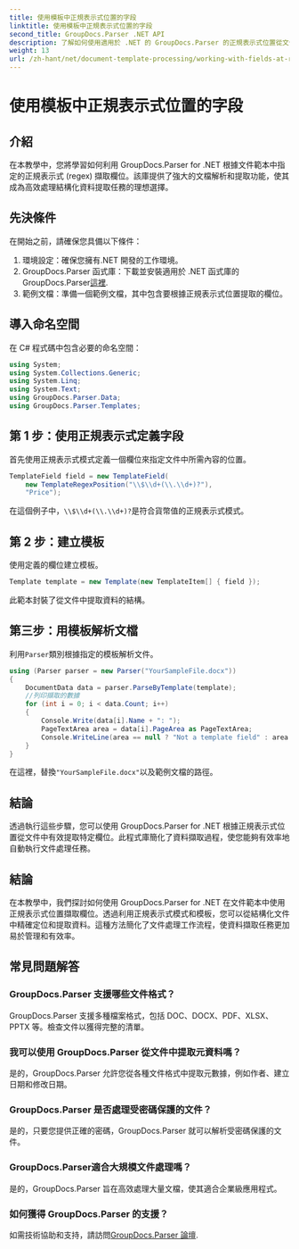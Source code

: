 ```yaml
---
title: 使用模板中正規表示式位置的字段
linktitle: 使用模板中正規表示式位置的字段
second_title: GroupDocs.Parser .NET API
description: 了解如何使用適用於 .NET 的 GroupDocs.Parser 的正規表示式位置從文件範本中擷取資料。有效率地自動化您的資料提取任務。
weight: 13
url: /zh-hant/net/document-template-processing/working-with-fields-at-regex-positions-in-templates/
---
```


# 使用模板中正規表示式位置的字段

## 介紹
在本教學中，您將學習如何利用 GroupDocs.Parser for .NET 根據文件範本中指定的正規表示式 (regex) 擷取欄位。該庫提供了強大的文檔解析和提取功能，使其成為高效處理結構化資料提取任務的理想選擇。
## 先決條件
在開始之前，請確保您具備以下條件：
1. 環境設定：確保您擁有.NET 開發的工作環境。
2.  GroupDocs.Parser 函式庫：下載並安裝適用於 .NET 函式庫的 GroupDocs.Parser[這裡](https://releases.groupdocs.com/parser/net/).
3. 範例文檔：準備一個範例文檔，其中包含要根據正規表示式位置提取的欄位。

## 導入命名空間
在 C# 程式碼中包含必要的命名空間：
```csharp
using System;
using System.Collections.Generic;
using System.Linq;
using System.Text;
using GroupDocs.Parser.Data;
using GroupDocs.Parser.Templates;
```
## 第 1 步：使用正規表示式定義字段
首先使用正規表示式模式定義一個欄位來指定文件中所需內容的位置。
```csharp
TemplateField field = new TemplateField(
    new TemplateRegexPosition("\\$\\d+(\\.\\d+)?"),
    "Price");
```
在這個例子中，`\\$\\d+(\\.\\d+)?`是符合貨幣值的正規表示式模式。
## 第 2 步：建立模板
使用定義的欄位建立模板。
```csharp
Template template = new Template(new TemplateItem[] { field });
```
此範本封裝了從文件中提取資料的結構。
## 第三步：用模板解析文檔
利用`Parser`類別根據指定的模板解析文件。
```csharp
using (Parser parser = new Parser("YourSampleFile.docx"))
{
    DocumentData data = parser.ParseByTemplate(template);
    //列印擷取的數據
    for (int i = 0; i < data.Count; i++)
    {
        Console.Write(data[i].Name + ": ");
        PageTextArea area = data[i].PageArea as PageTextArea;
        Console.WriteLine(area == null ? "Not a template field" : area.Text);
    }
}
```
在這裡，替換`"YourSampleFile.docx"`以及範例文檔的路徑。

## 結論
透過執行這些步驟，您可以使用 GroupDocs.Parser for .NET 根據正規表示式位置從文件中有效提取特定欄位。此程式庫簡化了資料擷取過程，使您能夠有效率地自動執行文件處理任務。

## 結論
在本教學中，我們探討如何使用 GroupDocs.Parser for .NET 在文件範本中使用正規表示式位置擷取欄位。透過利用正規表示式模式和模板，您可以從結構化文件中精確定位和提取資料。這種方法簡化了文件處理工作流程，使資料擷取任務更加易於管理和有效率。

## 常見問題解答
### GroupDocs.Parser 支援哪些文件格式？
GroupDocs.Parser 支援多種檔案格式，包括 DOC、DOCX、PDF、XLSX、PPTX 等。檢查文件以獲得完整的清單。
### 我可以使用 GroupDocs.Parser 從文件中提取元資料嗎？
是的，GroupDocs.Parser 允許您從各種文件格式中提取元數據，例如作者、建立日期和修改日期。
### GroupDocs.Parser 是否處理受密碼保護的文件？
是的，只要您提供正確的密碼，GroupDocs.Parser 就可以解析受密碼保護的文件。
### GroupDocs.Parser適合大規模文件處理嗎？
是的，GroupDocs.Parser 旨在高效處理大量文檔，使其適合企業級應用程式。
### 如何獲得 GroupDocs.Parser 的支援？
如需技術協助和支持，請訪問[GroupDocs.Parser 論壇](https://forum.groupdocs.com/c/parser/17).
